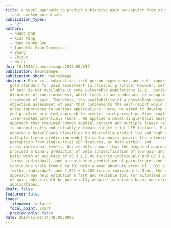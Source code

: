 ```yaml
---
title: A novel approach to predict subjective pain perception from single-trial
  laser-evoked potentials
publication_types:
  - "2"
authors:
  - huang-gan
  - Xiao Ping
  - Hung Yeung Sam
  - Iannetti Gian Domenico
  - Zhang
  - Zhiguo
  - Hu Li
doi: 10.1016/j.neuroimage.2013.05.017
publication: NeuroImage
publication_short: NeuroImage
abstract: Pain is a subjective first-person experience, and self-report is the
  gold standard for pain assessment in clinical practice. However, self-report
  of pain is not available in some vulnerable populations (e.g., patients with
  disorders of consciousness), which leads to an inadequate or suboptimal
  treatment of pain. Therefore, the availability of a physiology-based and
  objective assessment of pain that complements the self-report would be of
  great importance in various applications. Here, we aimed to develop a novel
  and practice-oriented approach to predict pain perception from single-trial
  laser-evoked potentials (LEPs). We applied a novel single-trial analysis
  approach that combined common spatial pattern and multiple linear regression
  to automatically and reliably estimate single-trial LEP features. Further, we
  adopted a Naïve Bayes classifier to discretely predict low and high pain and a
  multiple linear prediction model to continuously predict the intensity of pain
  perception from single-trial LEP features, at both within- and
  cross-individual levels. Our results showed that the proposed approach
  provided a binary prediction of pain (classification of low pain and high
  pain) with an accuracy of 86.3 ± 8.4% (within-individual) and 80.3 ± 8.5%
  (cross-individual), and a continuous prediction of pain (regression on a
  continuous scale from 0 to 10) with a mean absolute error of 1.031 ± 0.136
  (within-individual) and 1.821 ± 0.202 (cross-individual). Thus, the proposed
  approach may help establish a fast and reliable tool for automated prediction
  of pain, which could be potentially adopted in various basic and clinical
  applications.
draft: false
featured: false
image:
  filename: featured
  focal_point: Smart
  preview_only: false
date: 2013-11-01T14:48:00.000Z
---
```

